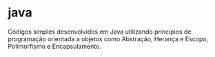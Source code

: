 # java
Códigos simples desenvolvidos em Java utilizando princípios de programação orientada a objetos como Abstração, Herança e Escopo, Polimorfismo e Encapsulamento.
